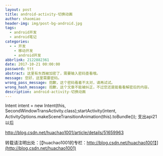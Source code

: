 ```yaml
---
layout: post
title: android-activity-切换动画
author: shaomiao
header-img: img/post-bg-android.jpg
tags:
  - android开发
  - android笔记
categories:
  - - 开发
    - 移动开发
    - android开发
abbrlink: 2122882361
date: 2017-10-21 00:00:00
password: ttt
abstract: 这里有东西被加密了，需要输入密码查看哦。
message: 您好，这里需要密码。
wrong_pass_message: 抱歉，这个密码看着不太对，请再试试。
wrong_hash_message: 抱歉，这个文章不能被纠正，不过您还是能看看解密后的内容。
description: android-activity-切换动画
---
```

Intent intent = new Intent(this, SecondWindowTransActivity.class);startActivity(intent,        ActivityOptions.makeSceneTransitionAnimation(this).toBundle());
支出api21以后

http://blog.csdn.net/huachao1001/article/details/51659963

转载请注明出处：[【huachao1001的专栏：http://blog.csdn.net/huachao1001】](http://blog.csdn.net/huachao1001)
